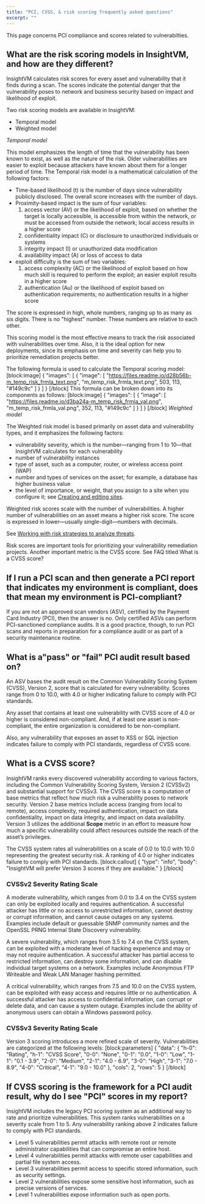 ```yaml
---
title: "PCI, CVSS, & risk scoring frequently asked questions"
excerpt: ""
---
```

This page concerns PCI compliance and scores related to vulnerabilties.

## What are the risk scoring models in InsightVM, and how are they different?

InsightVM calculates risk scores for every asset and vulnerability that it finds during a scan. The scores indicate the potential danger that the vulnerability poses to network and business security based on impact and likelihood of exploit.

Two risk scoring models are available in InsightVM:
* Temporal model
* Weighted model

_Temporal model_

This model emphasizes the length of time that the vulnerability has been known to exist, as well as the nature of the risk. Older vulnerabilities are easier to exploit because attackers have known about them for a longer period of time. The Temporal risk model is a mathematical calculation of the following factors:
* Time-based likelihood (t) is the number of days since vulnerability publicly disclosed. The overall score increases with the number of days.
* Proximity-based impact is the sum of four variables:
   1. access vector (AV) or the likelihood of exploit, based on whether the target is locally accessible, is accessible from within the network, or must be accessed from outside the network; local access results in a higher score
   2. confidentiality impact (C) or disclosure to unauthorized individuals or systems
   3. integrity impact (I) or unauthorized data modification
   4. availability impact (A) or loss of access to data
* exploit difficulty is the sum of two variables:
   1. access complexity (AC) or the likelihood of exploit based on how much skill is required to perform the exploit; an easier exploit results in a higher score
   2. authentication (Au) or the likelihood of exploit based on authentication requirements; no authentication results in a higher score

The score is expressed in high, whole numbers, ranging up to as many as six digits. There is no "highest" number. These numbers are relative to each other.

This scoring model is the most effective means to track the risk associated with vulnerabilities over time. Also, it is the ideal option for new deployments, since its emphasis on time and severity can help you to prioritize remediation projects better.

The following formula is used to calculate the Temporal scoring model:
[block:image]
{
  "images": [
    {
      "image": [
        "https://files.readme.io/d28b56b-m_temp_risk_frmla_text.png",
        "m_temp_risk_frmla_text.png",
        503,
        113,
        "#149c9c"
      ]
    }
  ]
}
[/block]
This formula can be broken down into its components as follows:
[block:image]
{
  "images": [
    {
      "image": [
        "https://files.readme.io/d3ba24a-m_temp_risk_frmla_val.png",
        "m_temp_risk_frmla_val.png",
        352,
        113,
        "#149c9c"
      ]
    }
  ]
}
[/block]
_Weighted model_

The Weighted risk model is based primarily on asset data and vulnerability types, and it emphasizes the following factors:
* vulnerability severity, which is the number—ranging from 1 to 10—that InsightVM calculates for each vulnerability
* number of vulnerability instances
* type of asset, such as a computer, router, or wireless access point (WAP)
* number and types of services on the asset; for example, a database has higher business value
* the level of importance, or weight, that you assign to a site when you configure it; see [Creating and editing sites](doc:creating-and-editing-sites).

Weighted risk scores scale with the number of vulnerabilities. A higher number of vulnerabilities on an asset means a higher risk score. The score is expressed in lower—usually single-digit—numbers with decimals.

See [Working with risk strategies to analyze threats](doc:working-with-risk-strategies-to-analyze-threats).

Risk scores are important tools for prioritizing your vulnerability remediation projects. Another important metric is the CVSS score. See FAQ titled What is a CVSS score?

## If I run a PCI scan and then generate a PCI report that indicates my environment is compliant, does that mean my environment is PCI-compliant?

If you are not an approved scan vendors (ASV), certified by the Payment Card Industry (PCI), then the answer is no. Only certified ASVs can perform PCI-sanctioned compliance audits. It is a good practice, though, to run PCI scans and reports in preparation for a compliance audit or as part of a security maintenance routine.

## What is a"pass" or "fail" PCI audit result based on?

An ASV bases the audit result on the Common Vulnerability Scoring System (CVSS), Version 2, score that is calculated for every vulnerability. Scores range from 0 to 10.0, with 4.0 or higher indicating failure to comply with PCI standards.

Any asset that contains at least one vulnerability with CVSS score of 4.0 or higher is considered non-compliant. And, if at least one asset is non-compliant, the entire organization is considered to be non-compliant.

Also, any vulnerability that exposes an asset to XSS or SQL injection indicates failure to comply with PCI standards, regardless of CVSS score.

## What is a CVSS score?

InsightVM ranks every discovered vulnerability according to various factors, including the Common Vulnerability Scoring System, Version 2 (CVSSv2) and substantial support for CVSSv3. The CVSS score is a computation of base metrics that reflect how much risk a vulnerability poses to network security. Version 2 base metrics include access (ranging from local to remote), access complexity, required authentication, impact on data confidentiality, impact on data integrity, and impact on data availability. Version 3 utilizes the additional **Scope** metric in an effort to measure how much a specific vulnerability could affect resources outside the reach of the asset’s privileges.

The CVSS system rates all vulnerabilities on a scale of 0.0 to 10.0 with 10.0 representing the greatest security risk. A ranking of 4.0 or higher indicates failure to comply with PCI standards.
[block:callout]
{
  "type": "info",
  "body": "InsightVM will prefer Version 3 scores if they are available."
}
[/block]
### CVSSv2 Severity Rating Scale

A moderate vulnerability, which ranges from 0.0 to 3.4 on the CVSS system can only be exploited locally and requires authentication. A successful attacker has little or no access to unrestricted information, cannot destroy or corrupt information, and cannot cause outages on any systems. Examples include default or guessable SNMP community names and the OpenSSL PRNG Internal State Discovery vulnerability.

A severe vulnerability, which ranges from 3.5 to 7.4 on the CVSS system, can be exploited with a moderate level of hacking experience and may or may not require authentication. A successful attacker has partial access to restricted information, can destroy some information, and can disable individual target systems on a network. Examples include Anonymous FTP Writeable and Weak LAN Manager hashing permitted.

A critical vulnerability, which ranges from 7.5 and 10.0 on the CVSS system, can be exploited with easy access and requires little or no authentication. A successful attacker has access to confidential information, can corrupt or delete data, and can cause a system outage. Examples include the ability of anonymous users can obtain a Windows password policy.

### CVSSv3 Severity Rating Scale

Version 3 scoring introduces a more refined scale of severity.  Vulnerabilities are categorized at the following levels:
[block:parameters]
{
  "data": {
    "h-0": "Rating",
    "h-1": "CVSS Score",
    "0-0": "None",
    "0-1": "0.0",
    "1-0": "Low",
    "1-1": "0.1 - 3.9",
    "2-0": "Medium",
    "2-1": "4.0 - 6.9",
    "3-0": "High",
    "3-1": "7.0 - 8.9",
    "4-0": "Critical",
    "4-1": "9.0 - 10.0"
  },
  "cols": 2,
  "rows": 5
}
[/block]
## If CVSS scoring is the framework for a PCI audit result, why do I see "PCI" scores in my report?

InsightVM includes the legacy PCI scoring system as an additional way to rate and prioritize vulnerabilities. This system ranks vulnerabilities on a severity scale from 1 to 5. Any vulnerability ranking above 2 indicates failure to comply with PCI standards.
* Level 5 vulnerabilities permit attacks with remote root or remote administrator capabilities that can compromise an entire host.
* Level 4 vulnerabilities permit attacks with remote user capabilities and partial file system access.
* Level 3 vulnerabilities permit access to specific stored information, such as security settings.
* Level 2 vulnerabilities expose some sensitive host information, such as precise versions of services.
* Level 1 vulnerabilities expose information such as open ports.